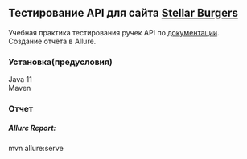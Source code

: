 ## Тестирование API для сайта [Stellar Burgers](https://stellarburgers.nomoreparties.site/)
Учебная практика тестирования ручек API по [документации](https://code.s3.yandex.net/qa-automation-engineer/java/cheatsheets/paid-track/diplom/api-documentation.pdf).<br>Создание  отчёта в Allure.<br>

### Установка(предусловия)
  Java 11
  <br> Maven <br>

### Отчет
##### Allure Report:
  mvn allure:serve
